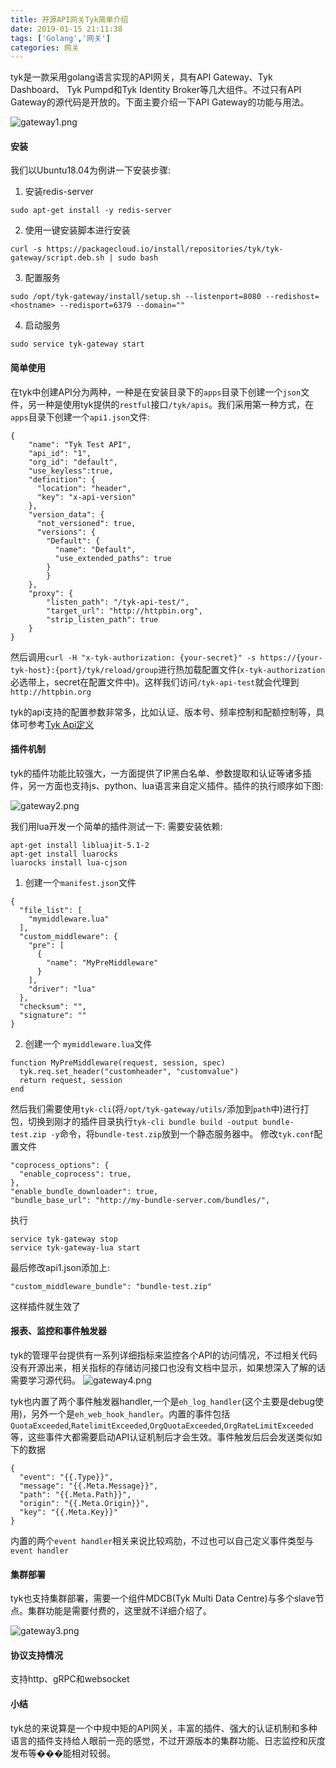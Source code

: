 ```yaml
---
title: 开源API网关Tyk简单介绍
date: 2019-01-15 21:11:38
tags: ['Golang','网关']
categories: 网关
---
```


tyk是一款采用golang语言实现的API网关，具有API Gateway、Tyk Dashboard、 Tyk Pumpd和Tyk Identity Broker等几大组件。不过只有API Gateway的源代码是开放的。下面主要介绍一下API Gateway的功能与用法。

![gateway1.png](/images/2019011501.png)

#### 安装
我们以Ubuntu18.04为例讲一下安装步骤:

1. 安装redis-server
```
sudo apt-get install -y redis-server
```
2. 使用一键安装脚本进行安装
```
curl -s https://packagecloud.io/install/repositories/tyk/tyk-gateway/script.deb.sh | sudo bash
```
3. 配置服务
```
sudo /opt/tyk-gateway/install/setup.sh --listenport=8080 --redishost=<hostname> --redisport=6379 --domain=""
```
4. 启动服务
```
sudo service tyk-gateway start
```

#### 简单使用

在tyk中创建API分为两种，一种是在安装目录下的```apps```目录下创建一个```json```文件，另一种是使用tyk提供的```restful```接口```/tyk/apis```。我们采用第一种方式，在```apps```目录下创建一个```api1.json```文件:
```
{
    "name": "Tyk Test API",
    "api_id": "1",
    "org_id": "default",
    "use_keyless":true,
    "definition": {
      "location": "header",
      "key": "x-api-version"
  	},
    "version_data": {
      "not_versioned": true,
      "versions": {
        "Default": {
          "name": "Default",
          "use_extended_paths": true
        }
    	}
    },
    "proxy": {
        "listen_path": "/tyk-api-test/",
        "target_url": "http://httpbin.org",
        "strip_listen_path": true
    }
}
```

然后调用```curl -H "x-tyk-authorization: {your-secret}" -s https://{your-tyk-host}:{port}/tyk/reload/group```进行热加载配置文件(```x-tyk-authorization```必选带上，secret在配置文件中)。这样我们访问```/tyk-api-test```就会代理到```http://httpbin.org```

tyk的api支持的配置参数非常多，比如认证、版本号、频率控制和配额控制等，具体可参考[Tyk Api定义](https://tyk.io/docs/tyk-rest-api/api-definition-objects/```)


#### 插件机制
tyk的插件功能比较强大，一方面提供了IP黑白名单、参数提取和认证等诸多插件，另一方面也支持js、python、lua语言来自定义插件。插件的执行顺序如下图:

![gateway2.png](/images/2019011502.png)

我们用lua开发一个简单的插件测试一下:
需要安装依赖:
```
apt-get install libluajit-5.1-2
apt-get install luarocks
luarocks install lua-cjson
```

1. 创建一个```manifest.json```文件

```
{
  "file_list": [
    "mymiddleware.lua"
  ],
  "custom_middleware": {
    "pre": [
      {
        "name": "MyPreMiddleware"
      }
    ],
    "driver": "lua"
  },
  "checksum": "",   
  "signature": ""
}
```
2. 创建一个 ```mymiddleware.lua```文件
```
function MyPreMiddleware(request, session, spec)
  tyk.req.set_header("customheader", "customvalue")
  return request, session
end
```

然后我们需要使用```tyk-cli```(将```/opt/tyk-gateway/utils/```添加到```path```中)进行打包，切换到刚才的插件目录执行```tyk-cli bundle build -output bundle-test.zip -y```命令，将```bundle-test.zip```放到一个静态服务器中。
修改```tyk.conf```配置文件
```
"coprocess_options": {
  "enable_coprocess": true,
},
"enable_bundle_downloader": true,
"bundle_base_url": "http://my-bundle-server.com/bundles/",
```
执行
```
service tyk-gateway stop
service tyk-gateway-lua start
```
最后修改api1.json添加上:
```
"custom_middleware_bundle": "bundle-test.zip"
```
这样插件就生效了


#### 报表、监控和事件触发器

tyk的管理平台提供有一系列详细指标来监控各个API的访问情况，不过相关代码没有开源出来，相关指标的存储访问接口也没有文档中显示，如果想深入了解的话需要学习源代码。
![gateway4.png](/images/2019011503.png)

tyk也内置了两个事件触发器handler,一个是```eh_log_handler```(这个主要是debug使用)，另外一个是```eh_web_hook_handler```。内置的事件包括```QuotaExceeded```,```RatelimitExceeded```,```OrgQuotaExceeded```,```OrgRateLimitExceeded```等，这些事件大都需要启动API认证机制后才会生效。事件触发后后会发送类似如下的数据
```
{
  "event": "{{.Type}}",
  "message": "{{.Meta.Message}}",
  "path": "{{.Meta.Path}}",
  "origin": "{{.Meta.Origin}}",
  "key": "{{.Meta.Key}}"
}

```
内置的两个```event handler```相关来说比较鸡肋，不过也可以自己定义事件类型与```event handler```
#### 集群部署
tyk也支持集群部署，需要一个组件MDCB(Tyk Multi Data Centre)与多个slave节点。集群功能是需要付费的，这里就不详细介绍了。

![gateway3.png](/images/2019011504.png)


#### 协议支持情况

支持http、gRPC和websocket


#### 小结
tyk总的来说算是一个中规中矩的API网关，丰富的插件、强大的认证机制和多种语言的插件支持给人眼前一亮的感觉，不过开源版本的集群功能、日志监控和灰度发布等���能相对较弱。

